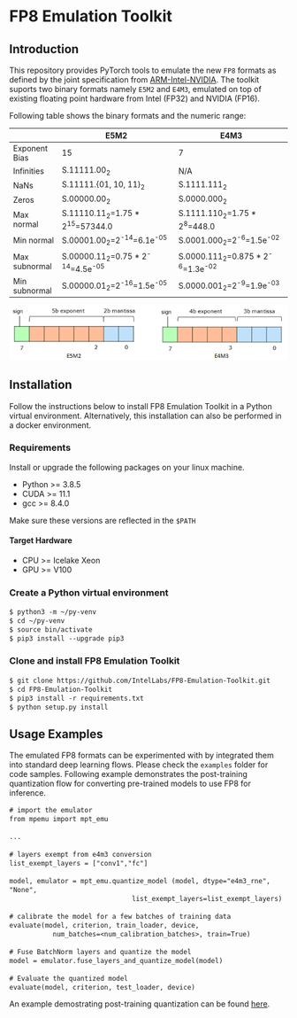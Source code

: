 # FP8 Emulation Toolkit
## Introduction
This repository provides PyTorch tools to emulate the new `FP8` formats as defined by the joint specification from <a href=https://arxiv.org/pdf/2209.05433https://arxiv.org/pdf/2209.05433 target="_blank">ARM-Intel-NVIDIA</a>. The toolkit suports two binary formats namely `E5M2` and `E4M3`, emulated on top of existing floating point hardware from Intel (FP32) and NVIDIA (FP16).

Following table shows the binary formats and the numeric range:

|                |                                 E5M2                             |                               E4M3                               |
| -------------- | ---------------------------------------------------------------- | ---------------------------------------------------------------- |
| Exponent Bias  |                                 15                               |                                  7                               |
| Infinities     | S.11111.00<sub>2</sub>                                           |                                 N/A                              |
| NaNs           | S.11111.{01, 10, 11}<sub>2</sub>                                 | S.1111.111<sub>2</sub>                                           |
| Zeros          | S.00000.00<sub>2</sub>                                           | S.0000.000<sub>2</sub>                                           |
| Max normal     | S.11110.11<sub>2</sub>=1.75 * 2<sup>15</sup>=57344.0             | S.1111.110<sub>2</sub>=1.75 * 2<sup>8</sup>=448.0                |
| Min normal     | S.00001.00<sub>2</sub>=2<sup>-14</sup>=6.1e<sup>-05</sup>        | S.0001.000<sub>2</sub>=2<sup>-6</sup>=1.5e<sup>-02</sup>         |
| Max subnormal  | S.00000.11<sub>2</sub>=0.75 * 2<sup>-14</sup>=4.5e<sup>-05</sup> | S.0000.111<sub>2</sub>=0.875 * 2<sup>-6</sup>=1.3e<sup>-02</sup> |
| Min subnormal  | S.00000.01<sub>2</sub>=2<sup>-16</sup>=1.5e<sup>-05</sup>        | S.0000.001<sub>2</sub>=2<sup>-9</sup>=1.9e<sup>-03</sup>         |

![DataFormats](./docs/formats.png)

## Installation

Follow the instructions below to install FP8 Emulation Toolkit in a Python virtual environment.
Alternatively, this installation can also be performed in a docker environment.

### Requirements
Install or upgrade the following packages on your linux machine.

* Python >= 3.8.5
* CUDA >= 11.1
* gcc >= 8.4.0

Make sure these versions are reflected in the `$PATH`

#### Target Hardware
* CPU >= Icelake Xeon
* GPU >= V100

### Create a Python virtual environment
```
$ python3 -m ~/py-venv
$ cd ~/py-venv
$ source bin/activate
$ pip3 install --upgrade pip3
```
### Clone and install FP8 Emulation Toolkit
```
$ git clone https://github.com/IntelLabs/FP8-Emulation-Toolkit.git
$ cd FP8-Emulation-Toolkit
$ pip3 install -r requirements.txt
$ python setup.py install
```

## Usage Examples
The emulated FP8 formats can be experimented with by integrated them into standard deep learning flows. Please check the `examples` folder for code samples. Following example demonstrates the post-training quantization flow for converting pre-trained models to use FP8 for inference.

```
# import the emulator
from mpemu import mpt_emu

...

# layers exempt from e4m3 conversion
list_exempt_layers = ["conv1","fc"]

model, emulator = mpt_emu.quantize_model (model, dtype="e4m3_rne", "None",
                               list_exempt_layers=list_exempt_layers)

# calibrate the model for a few batches of training data
evaluate(model, criterion, train_loader, device,
           num_batches=<num_calibration_batches>, train=True)

# Fuse BatchNorm layers and quantize the model
model = emulator.fuse_layers_and_quantize_model(model)

# Evaluate the quantized model
evaluate(model, criterion, test_loader, device)

```
An example demostrating post-training quantization can be found [here](./examples/inference/classifier/imagenet_test.py).

